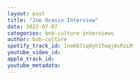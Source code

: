 ```yaml
---
layout: post
title: "Joe Ocasio Interview"
date: 2022-07-07
categories: bob-culture interviews
author: bob-culture
spotify_track_id: 1noK67iq8yhIfoqjAcRzLM
youtube_video_id: 
apple_track_id: 
youtube_metadata: 
---
```

